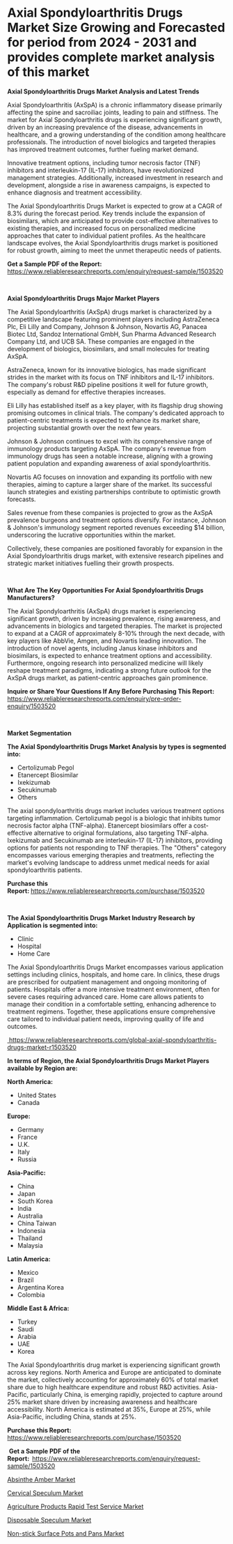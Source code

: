 <p><h1>Axial Spondyloarthritis Drugs Market Size Growing and Forecasted for period from 2024 - 2031 and provides complete market analysis of this market</h1></p><p><strong>Axial Spondyloarthritis Drugs Market Analysis and Latest Trends</strong></p>
<p><p>Axial Spondyloarthritis (AxSpA) is a chronic inflammatory disease primarily affecting the spine and sacroiliac joints, leading to pain and stiffness. The market for Axial Spondyloarthritis drugs is experiencing significant growth, driven by an increasing prevalence of the disease, advancements in healthcare, and a growing understanding of the condition among healthcare professionals. The introduction of novel biologics and targeted therapies has improved treatment outcomes, further fueling market demand.</p><p>Innovative treatment options, including tumor necrosis factor (TNF) inhibitors and interleukin-17 (IL-17) inhibitors, have revolutionized management strategies. Additionally, increased investment in research and development, alongside a rise in awareness campaigns, is expected to enhance diagnosis and treatment accessibility.</p><p>The Axial Spondyloarthritis Drugs Market is expected to grow at a CAGR of 8.3% during the forecast period. Key trends include the expansion of biosimilars, which are anticipated to provide cost-effective alternatives to existing therapies, and increased focus on personalized medicine approaches that cater to individual patient profiles. As the healthcare landscape evolves, the Axial Spondyloarthritis drugs market is positioned for robust growth, aiming to meet the unmet therapeutic needs of patients.</p></p>
<p><strong>Get a Sample PDF of the Report:&nbsp;</strong> <a href="https://www.reliableresearchreports.com/enquiry/request-sample/1503520?utm_campaign=6&utm_medium=2&utm_source=Github&utm_content=ia&utm_term=27092024&utm_id=axial-spondyloarthritis-drugs">https://www.reliableresearchreports.com/enquiry/request-sample/1503520</a></p>
<p>&nbsp;</p>
<p><strong>Axial Spondyloarthritis Drugs Major Market Players</strong></p>
<p><p>The Axial Spondyloarthritis (AxSpA) drugs market is characterized by a competitive landscape featuring prominent players including AstraZeneca Plc, Eli Lilly and Company, Johnson & Johnson, Novartis AG, Panacea Biotec Ltd, Sandoz International GmbH, Sun Pharma Advanced Research Company Ltd, and UCB SA. These companies are engaged in the development of biologics, biosimilars, and small molecules for treating AxSpA.</p><p>AstraZeneca, known for its innovative biologics, has made significant strides in the market with its focus on TNF inhibitors and IL-17 inhibitors. The company's robust R&D pipeline positions it well for future growth, especially as demand for effective therapies increases.</p><p>Eli Lilly has established itself as a key player, with its flagship drug showing promising outcomes in clinical trials. The company's dedicated approach to patient-centric treatments is expected to enhance its market share, projecting substantial growth over the next few years.</p><p>Johnson & Johnson continues to excel with its comprehensive range of immunology products targeting AxSpA. The company's revenue from immunology drugs has seen a notable increase, aligning with a growing patient population and expanding awareness of axial spondyloarthritis.</p><p>Novartis AG focuses on innovation and expanding its portfolio with new therapies, aiming to capture a larger share of the market. Its successful launch strategies and existing partnerships contribute to optimistic growth forecasts.</p><p>Sales revenue from these companies is projected to grow as the AxSpA prevalence burgeons and treatment options diversify. For instance, Johnson & Johnson's immunology segment reported revenues exceeding $14 billion, underscoring the lucrative opportunities within the market. </p><p>Collectively, these companies are positioned favorably for expansion in the Axial Spondyloarthritis drugs market, with extensive research pipelines and strategic market initiatives fuelling their growth prospects.</p></p>
<p>&nbsp;</p>
<p><strong>What Are The Key Opportunities For Axial Spondyloarthritis Drugs Manufacturers?</strong></p>
<p><p>The Axial Spondyloarthritis (AxSpA) drugs market is experiencing significant growth, driven by increasing prevalence, rising awareness, and advancements in biologics and targeted therapies. The market is projected to expand at a CAGR of approximately 8-10% through the next decade, with key players like AbbVie, Amgen, and Novartis leading innovation. The introduction of novel agents, including Janus kinase inhibitors and biosimilars, is expected to enhance treatment options and accessibility. Furthermore, ongoing research into personalized medicine will likely reshape treatment paradigms, indicating a strong future outlook for the AxSpA drugs market, as patient-centric approaches gain prominence.</p></p>
<p><strong>Inquire or Share Your Questions If Any Before Purchasing This Report:</strong> <a href="https://www.reliableresearchreports.com/enquiry/pre-order-enquiry/1503520?utm_campaign=6&utm_medium=2&utm_source=Github&utm_content=ia&utm_term=27092024&utm_id=axial-spondyloarthritis-drugs">https://www.reliableresearchreports.com/enquiry/pre-order-enquiry/1503520</a></p>
<p>&nbsp;</p>
<p><strong>Market Segmentation</strong></p>
<p><strong>The Axial Spondyloarthritis Drugs Market Analysis by types is segmented into:</strong></p>
<p><ul><li>Certolizumab Pegol</li><li>Etanercept Biosimilar</li><li>Ixekizumab</li><li>Secukinumab</li><li>Others</li></ul></p>
<p><p>The axial spondyloarthritis drugs market includes various treatment options targeting inflammation. Certolizumab pegol is a biologic that inhibits tumor necrosis factor alpha (TNF-alpha). Etanercept biosimilars offer a cost-effective alternative to original formulations, also targeting TNF-alpha. Ixekizumab and Secukinumab are interleukin-17 (IL-17) inhibitors, providing options for patients not responding to TNF therapies. The "Others" category encompasses various emerging therapies and treatments, reflecting the market's evolving landscape to address unmet medical needs for axial spondyloarthritis patients.</p></p>
<p><strong>Purchase this Report:&nbsp;</strong><a href="https://www.reliableresearchreports.com/purchase/1503520?utm_campaign=6&utm_medium=2&utm_source=Github&utm_content=ia&utm_term=27092024&utm_id=axial-spondyloarthritis-drugs">https://www.reliableresearchreports.com/purchase/1503520</a></p>
<p>&nbsp;</p>
<p><strong>The Axial Spondyloarthritis Drugs Market Industry Research by Application is segmented into:</strong></p>
<p><ul><li>Clinic</li><li>Hospital</li><li>Home Care</li></ul></p>
<p><p>The Axial Spondyloarthritis Drugs Market encompasses various application settings including clinics, hospitals, and home care. In clinics, these drugs are prescribed for outpatient management and ongoing monitoring of patients. Hospitals offer a more intensive treatment environment, often for severe cases requiring advanced care. Home care allows patients to manage their condition in a comfortable setting, enhancing adherence to treatment regimens. Together, these applications ensure comprehensive care tailored to individual patient needs, improving quality of life and outcomes.</p></p>
<p><a href="https://www.reliableresearchreports.com/global-axial-spondyloarthritis-drugs-market-r1503520?utm_campaign=6&utm_medium=2&utm_source=Github&utm_content=ia&utm_term=27092024&utm_id=axial-spondyloarthritis-drugs">&nbsp;https://www.reliableresearchreports.com/global-axial-spondyloarthritis-drugs-market-r1503520</a></p>
<p><strong>In terms of Region, the Axial Spondyloarthritis Drugs Market Players available by Region are:</strong></p>
<p>
    <p> <strong> North America: </strong>
        <ul>
            <li>United States</li>
            <li>Canada</li>
        </ul>
        </p> 
    <p> <strong> Europe: </strong>
        <ul>
            <li>Germany</li>
            <li>France</li>
            <li>U.K.</li>
            <li>Italy</li>
            <li>Russia</li>
        </ul>
        </p> 
    <p> <strong> Asia-Pacific: </strong>
        <ul>
            <li>China</li>
            <li>Japan</li>
            <li>South Korea</li>
            <li>India</li>
            <li>Australia</li>
            <li>China Taiwan</li>
            <li>Indonesia</li>
            <li>Thailand</li>
            <li>Malaysia</li>
        </ul>
        </p> 
    <p> <strong> Latin America: </strong>
        <ul>
            <li>Mexico</li>
            <li>Brazil</li>
            <li>Argentina Korea</li>
            <li>Colombia</li>
        </ul>
        </p> 
    <p> <strong> Middle East & Africa: </strong>
        <ul>
            <li>Turkey</li>
            <li>Saudi</li>
            <li>Arabia</li>
            <li>UAE</li>
            <li>Korea</li>
        </ul>
    </p>
    </p>
<p><p>The Axial Spondyloarthritis drug market is experiencing significant growth across key regions. North America and Europe are anticipated to dominate the market, collectively accounting for approximately 60% of total market share due to high healthcare expenditure and robust R&D activities. Asia-Pacific, particularly China, is emerging rapidly, projected to capture around 25% market share driven by increasing awareness and healthcare accessibility. North America is estimated at 35%, Europe at 25%, while Asia-Pacific, including China, stands at 25%.</p></p>
<p><strong>Purchase this Report: </strong><a href="https://www.reliableresearchreports.com/purchase/1503520?utm_campaign=6&utm_medium=2&utm_source=Github&utm_content=ia&utm_term=27092024&utm_id=axial-spondyloarthritis-drugs">https://www.reliableresearchreports.com/purchase/1503520</a></p>
<p>&nbsp;<strong>Get a Sample PDF of the Report:&nbsp;&nbsp;</strong><a href="https://www.reliableresearchreports.com/enquiry/request-sample/1503520?utm_campaign=6&utm_medium=2&utm_source=Github&utm_content=ia&utm_term=27092024&utm_id=axial-spondyloarthritis-drugs">https://www.reliableresearchreports.com/enquiry/request-sample/1503520</a></p>
<p><strong></strong></p>
<p><p><a href="https://issuu.com/reportprime-2/docs/absinthe-amber-market-size-2030.ppt_bdf7e5886364a0?utm_campaign=6&utm_medium=2&utm_source=Github&utm_content=ia&utm_term=27092024&utm_id=axial-spondyloarthritis-drugs">Absinthe Amber Market</a></p><p><a href="https://www.linkedin.com/pulse/cervical-speculum-market-size-share-trends-analysis-report-olczc?utm_campaign=6&utm_medium=2&utm_source=Github&utm_content=ia&utm_term=27092024&utm_id=axial-spondyloarthritis-drugs">Cervical Speculum Market</a></p><p><a href="https://github.com/AnnDiaz698/Market-Research-Report-List-1/blob/main/agriculture-products-rapid-test-service-market.md?utm_campaign=6&utm_medium=2&utm_source=Github&utm_content=ia&utm_term=27092024&utm_id=axial-spondyloarthritis-drugs">Agriculture Products Rapid Test Service Market</a></p><p><a href="https://www.linkedin.com/pulse/what-driving-global-disposable-speculum-market-dive-trends-dep4c?utm_campaign=6&utm_medium=2&utm_source=Github&utm_content=ia&utm_term=27092024&utm_id=axial-spondyloarthritis-drugs">Disposable Speculum Market</a></p><p><a href="https://issuu.com/reportprime-2/docs/non-stick-surface-pots-and-pans-mar_c95d5d1eae14b2?utm_campaign=6&utm_medium=2&utm_source=Github&utm_content=ia&utm_term=27092024&utm_id=axial-spondyloarthritis-drugs">Non-stick Surface Pots and Pans Market</a></p></p>